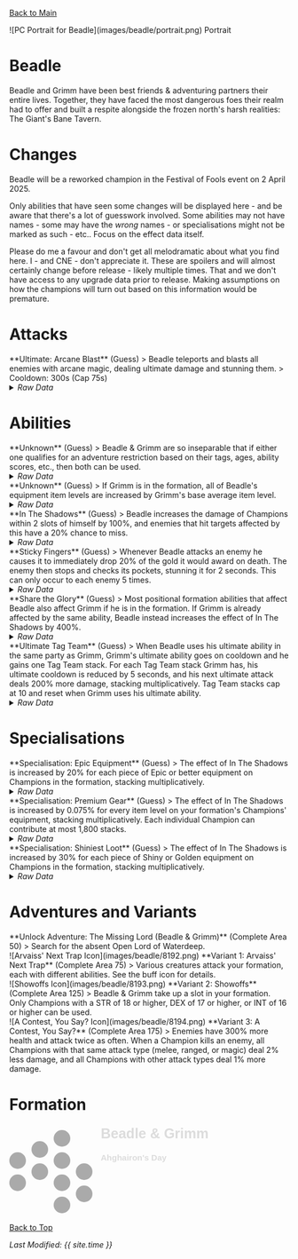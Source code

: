 [Back to Main](index.md)

<span class="championPortraitsRow">
    <span class="championPortraitsColumn">
        <span class="championPortraitsImage">
            ![PC Portrait for Beadle](images/beadle/portrait.png)
        </span>
        <span>
        Portrait
        </span>
    </span>
</span>

# Beadle

Beadle and Grimm have been best friends & adventuring partners their entire lives. Together, they have faced the most dangerous foes their realm had to offer and built a respite alongside the frozen north's harsh realities: The Giant's Bane Tavern.

# Changes

Beadle will be a reworked champion in the Festival of Fools event on 2 April 2025.

Only abilities that have seen some changes will be displayed here - and be aware that there's a lot of guesswork involved. Some abilities may not have names - some may have the *wrong* names - or specialisations might not be marked as such - etc.. Focus on the effect data itself.

Please do me a favour and don't get all melodramatic about what you find here. I - and CNE - don't appreciate it. These are spoilers and will almost certainly change before release - likely multiple times. That and we don't have access to any upgrade data prior to release. Making assumptions on how the champions will turn out based on this information would be premature.

# Attacks

<div markdown="1" class="abilityBorder"><div markdown="1" class="abilityBorderInner">
**Ultimate: Arcane Blast** (Guess)
> Beadle teleports and blasts all enemies with arcane magic, dealing ultimate damage and stunning them.  
> Cooldown: 300s (Cap 75s)
<details><summary><em>Raw Data</em></summary>
<p>
<pre>
{
    "id": 840,
    "name": "Arcane Strike",
    "description": "Beadle attacks all enemies, dealing ultimate damage and stunning them.",
    "long_description": "Beadle teleports and blasts all enemies with arcane magic, dealing ultimate damage and stunning them.",
    "graphic_id": 8181,
    "target": "all",
    "num_targets": 0,
    "aoe_radius": 0,
    "damage_modifier": 0.03,
    "cooldown": 300,
    "animations": [
        {
            "type": "beadle_ultimate_v2",
            "damage_frame": 8,
            "right_blast_offset_x": 40,
            "left_blast_offset_x": -40,
            "blast_offset_y": -40,
            "arcane_blast": {
                "graphic_id": 7699,
                "move_speed": 500,
                "max_scale": 2,
                "min_scale": 0.2,
                "min_scale_distance": 500
            },
            "hit_effect": "stun,5,none,0,1509"
        }
    ],
    "tags": [
        "ultimate"
    ],
    "damage_types": [
        "magic"
    ]
}
</pre>
</p>
</details>
</div></div>

# Abilities

<div markdown="1" class="abilityBorder"><div markdown="1" class="abilityBorderInner">
**Unknown** (Guess)
> Beadle & Grimm are so inseparable that if either one qualifies for an adventure restriction based on their tags, ages, ability scores, etc., then both can be used.
<details><summary><em>Raw Data</em></summary>
<p>
<pre>
{
    "id": 2240,
    "flavour_text": "",
    "description": {
        "desc": "Beadle & Grimm are so inseparable that if either one qualifies for an adventure restriction based on their tags, ages, ability scores, etc., then both can be used."
    },
    "effect_keys": [
        {
            "effect_string": "do_nothing"
        }
    ],
    "requirements": "",
    "graphic_id": 0,
    "large_graphic_id": 0,
    "properties": []
}
</pre>
</p>
</details>
</div></div>

<div markdown="1" class="abilityBorder"><div markdown="1" class="abilityBorderInner">
**Unknown** (Guess)
> If Grimm is in the formation, all of Beadle's equipment item levels are increased by Grimm's base average item level.
<details><summary><em>Raw Data</em></summary>
<p>
<pre>
{
    "id": 2247,
    "flavour_text": "",
    "description": {
        "desc": "If Grimm is in the formation, all of Beadle's equipment item levels are increased by Grimm's base average item level."
    },
    "effect_keys": [
        {
            "off_when_benched": false,
            "effect_string": "item_levels_add,0",
            "targets": [
                "self"
            ],
            "use_computed_amount_for_description": true
        },
        {
            "off_when_benched": false,
            "effect_string": "buff_upgrade_add_flat_amount,1,16721",
            "amount_func": "add",
            "stack_func": "per_hero_attribute",
            "per_hero_expr": "AverageILevels()",
            "per_hero_targets": [
                {
                    "type": "heroes",
                    "hero_ids": [
                        161
                    ]
                }
            ],
            "amount_updated_listeners": [
                "loot_changed",
                "slot_changed"
            ]
        }
    ],
    "requirements": [
        {
            "requirement": "hero_in_formation",
            "target_hero_id": 161
        }
    ],
    "graphic_id": 0,
    "large_graphic_id": 0,
    "properties": {
        "is_formation_ability": true,
        "show_outgoing_description": false,
        "indexed_effect_properties": true,
        "per_effect_index_bonuses": true,
        "default_bonus_index": 0
    }
}
</pre>
</p>
</details>
</div></div>

<div markdown="1" class="abilityBorder"><div markdown="1" class="abilityBorderInner">
**In The Shadows** (Guess)
> Beadle increases the damage of Champions within 2 slots of himself by 100%, and enemies that hit targets affected by this have a 20% chance to miss.
<details><summary><em>Raw Data</em></summary>
<p>
<pre>
{
    "id": 2241,
    "flavour_text": "",
    "description": {
        "conditions": [
            {
                "condition": "feat_assigned 2125",
                "desc": "Beadle increases the damage of Champions within 3 slots of himself by $amount%, and enemies that hit targets affected by this have a $amount___2% chance to miss."
            },
            {
                "desc": "Beadle increases the damage of Champions within 2 slots of himself by $amount%, and enemies that hit targets affected by this have a $amount___2% chance to miss."
            }
        ]
    },
    "effect_keys": [
        {
            "effect_string": "hero_dps_multiplier_mult,100",
            "targets": [
                {
                    "type": "distance",
                    "distance": 2
                }
            ]
        },
        {
            "effect_string": "evade_damage_change,20",
            "targets": [
                {
                    "type": "distance",
                    "distance": 2
                }
            ]
        }
    ],
    "requirements": "",
    "graphic_id": 8183,
    "large_graphic_id": 8188,
    "properties": {
        "is_formation_ability": true,
        "indexed_effect_properties": true,
        "per_effect_index_bonuses": true,
        "default_bonus_index": 0
    }
}
</pre>
</p>
</details>
</div></div>

<div markdown="1" class="abilityBorder"><div markdown="1" class="abilityBorderInner">
**Sticky Fingers** (Guess)
> Whenever Beadle attacks an enemy he causes it to immediately drop 20% of the gold it would award on death. The enemy then stops and checks its pockets, stunning it for 2 seconds. This can only occur to each enemy 5 times.
<details><summary><em>Raw Data</em></summary>
<p>
<pre>
{
    "id": 2242,
    "flavour_text": "",
    "description": {
        "desc": "Whenever Beadle attacks an enemy he causes it to immediately drop $amount% of the gold it would award on death. The enemy then stops and checks its pockets, stunning it for 2 seconds. This can only occur to each enemy 5 times."
    },
    "effect_keys": [
        {
            "off_when_benched": true,
            "effect_string": "beadle_sticky_fingers,20",
            "graphic": 25993,
            "stun_time": 2,
            "limit_per_enemy": 5
        }
    ],
    "requirements": "",
    "graphic_id": 8184,
    "large_graphic_id": 8189,
    "properties": {
        "show_outgoing_description": false,
        "show_incoming": false,
        "indexed_effect_properties": true,
        "per_effect_index_bonuses": true,
        "default_bonus_index": 0
    }
}
</pre>
</p>
</details>
</div></div>

<div markdown="1" class="abilityBorder"><div markdown="1" class="abilityBorderInner">
**Share the Glory** (Guess)
> Most positional formation abilities that affect Beadle also affect Grimm if he is in the formation. If Grimm is already affected by the same ability, Beadle instead increases the effect of In The Shadows by 400%.
<details><summary><em>Raw Data</em></summary>
<p>
<pre>
{
    "id": 2243,
    "flavour_text": "",
    "description": {
        "desc": "Most positional formation abilities that affect Beadle also affect Grimm if he is in the formation. If Grimm is already affected by the same ability, Beadle instead increases the effect of In The Shadows by 400%."
    },
    "effect_keys": [
        {
            "off_when_benched": true,
            "effect_string": "beadle_share_the_glory,400,161,16722",
            "buff_effect_key_index": 1,
            "effect_scale_title": "Duplicated",
            "effect_scale_description": "Duplicated by"
        },
        {
            "effect_string": "buff_upgrade,400,16722",
            "stacks_on_trigger": "will_stack_manually",
            "stacks_multiply": true,
            "show_bonus": true,
            "apply_manually": true
        }
    ],
    "requirements": "",
    "graphic_id": 8185,
    "large_graphic_id": 8190,
    "properties": {
        "is_formation_ability": true,
        "owner_use_outgoing_description": true,
        "retain_on_slot_changed": true,
        "indexed_effect_properties": true,
        "per_effect_index_bonuses": true,
        "default_bonus_index": 0
    }
}
</pre>
</p>
</details>
</div></div>

<div markdown="1" class="abilityBorder"><div markdown="1" class="abilityBorderInner">
**Ultimate Tag Team** (Guess)
> When Beadle uses his ultimate ability in the same party as Grimm, Grimm's ultimate ability goes on cooldown and he gains one Tag Team stack. For each Tag Team stack Grimm has, his ultimate cooldown is reduced by 5 seconds, and his next ultimate attack deals 200% more damage, stacking multiplicatively. Tag Team stacks cap at 10 and reset when Grimm uses his ultimate ability.
<details><summary><em>Raw Data</em></summary>
<p>
<pre>
{
    "id": 2254,
    "flavour_text": "",
    "description": {
        "desc": "When Beadle uses his ultimate ability in the same party as Grimm, Grimm's ultimate ability goes on cooldown and he gains one Tag Team stack. For each Tag Team stack Grimm has, his ultimate cooldown is reduced by 5 seconds, and his next ultimate attack deals $amount% more damage, stacking multiplicatively. Tag Team stacks cap at 10 and reset when Grimm uses his ultimate ability."
    },
    "effect_keys": [
        {
            "off_when_benched": false,
            "effect_string": "ultimate_tag_team,200",
            "source_hero_id": 161,
            "target_hero_id": 108,
            "stack_max": 10,
            "cooldown_decrease": 5,
            "buff_effect_key_index": 1,
            "stat": "grimm_tag_team_stacks",
            "achievement_stat_name": "grimm_tag_team_max"
        },
        {
            "effect_string": "do_nothing,200",
            "stacks_on_trigger": "will_stack_manually",
            "stacks_multiply": true,
            "show_bonus": true,
            "apply_manually": true
        }
    ],
    "requirements": "",
    "graphic_id": 0,
    "large_graphic_id": 0,
    "properties": {
        "is_formation_ability": true,
        "show_outgoing_description": true,
        "show_incoming": false,
        "indexed_effect_properties": true,
        "per_effect_index_bonuses": true,
        "default_bonus_index": 0
    }
}
</pre>
</p>
</details>
</div></div>

# Specialisations

<div markdown="1" class="abilityBorder"><div markdown="1" class="abilityBorderInner">
**Specialisation: Epic Equipment** (Guess)
> The effect of In The Shadows is increased by 20% for each piece of Epic or better equipment on Champions in the formation, stacking multiplicatively.
<details><summary><em>Raw Data</em></summary>
<p>
<pre>
{
    "id": 2248,
    "flavour_text": "",
    "description": {
        "desc": "The effect of In The Shadows is increased by $amount% for each piece of Epic or better equipment on Champions in the formation, stacking multiplicatively."
    },
    "effect_keys": [
        {
            "effect_string": "buff_upgrade,20,16722",
            "amount_func": "mult",
            "stack_func": "per_hero_attribute",
            "max_stacks": 60,
            "per_hero_expr": "NumEquipmentWithMinimumRarity(`Epic`)",
            "amount_updated_listeners": [
                "loot_changed",
                "slot_changed"
            ]
        }
    ],
    "requirements": "",
    "graphic_id": 0,
    "large_graphic_id": 0,
    "properties": {
        "indexed_effect_properties": true,
        "per_effect_index_bonuses": true,
        "default_bonus_index": 0
    }
}
</pre>
</p>
</details>
</div></div>

<div markdown="1" class="abilityBorder"><div markdown="1" class="abilityBorderInner">
**Specialisation: Premium Gear** (Guess)
> The effect of In The Shadows is increased by 0.075% for every item level on your formation's Champions' equipment, stacking multiplicatively. Each individual Champion can contribute at most 1,800 stacks.
<details><summary><em>Raw Data</em></summary>
<p>
<pre>
{
    "id": 2249,
    "flavour_text": "",
    "description": {
        "desc": "The effect of In The Shadows is increased by $amount% for every item level on your formation's Champions' equipment, stacking multiplicatively. Each individual Champion can contribute at most 1,800 stacks."
    },
    "effect_keys": [
        {
            "effect_string": "buff_upgrade,0.075,16722",
            "amount_func": "mult",
            "stack_func": "per_hero_attribute",
            "per_hero_expr": "NumILevelsMax(1800)",
            "amount_updated_listeners": [
                "loot_changed",
                "slot_changed"
            ]
        }
    ],
    "requirements": "",
    "graphic_id": 0,
    "large_graphic_id": 0,
    "properties": {
        "indexed_effect_properties": true,
        "per_effect_index_bonuses": true,
        "default_bonus_index": 0
    }
}
</pre>
</p>
</details>
</div></div>

<div markdown="1" class="abilityBorder"><div markdown="1" class="abilityBorderInner">
**Specialisation: Shiniest Loot** (Guess)
> The effect of In The Shadows is increased by 30% for each piece of Shiny or Golden equipment on Champions in the formation, stacking multiplicatively.
<details><summary><em>Raw Data</em></summary>
<p>
<pre>
{
    "id": 2250,
    "flavour_text": "",
    "description": {
        "desc": "The effect of In The Shadows is increased by $amount% for each piece of Shiny or Golden equipment on Champions in the formation, stacking multiplicatively."
    },
    "effect_keys": [
        {
            "effect_string": "buff_upgrade,30,16722",
            "amount_func": "mult",
            "stack_func": "per_hero_attribute",
            "max_stacks": 60,
            "per_hero_expr": "NumEquipmentWithMinimumShininess(`Shiny`)",
            "amount_updated_listeners": [
                "loot_changed",
                "slot_changed"
            ]
        }
    ],
    "requirements": "",
    "graphic_id": 0,
    "large_graphic_id": 0,
    "properties": {
        "indexed_effect_properties": true,
        "per_effect_index_bonuses": true,
        "default_bonus_index": 0
    }
}
</pre>
</p>
</details>
</div></div>

# Adventures and Variants

<div markdown="1" class="abilityBorder"><div markdown="1" class="abilityBorderInner">
**Unlock Adventure: The Missing Lord (Beadle & Grimm)** (Complete Area 50)
> Search for the absent Open Lord of Waterdeep.
</div></div>
<div markdown="1" class="abilityBorder"><div markdown="1" class="abilityBorderInner">
![Arvaiss' Next Trap Icon](images/beadle/8192.png) **Variant 1: Arvaiss' Next Trap** (Complete Area 75)
> Various creatures attack your formation, each with different abilities. See the buff icon for details.
</div></div>
<div markdown="1" class="abilityBorder"><div markdown="1" class="abilityBorderInner">
![Showoffs Icon](images/beadle/8193.png) **Variant 2: Showoffs** (Complete Area 125)
> Beadle & Grimm take up a slot in your formation. Only Champions with a STR of 18 or higher, DEX of 17 or higher, or INT of 16 or higher can be used.
</div></div>
<div markdown="1" class="abilityBorder"><div markdown="1" class="abilityBorderInner">
![A Contest, You Say? Icon](images/beadle/8194.png) **Variant 3: A Contest, You Say?** (Complete Area 175)
> Enemies have 300% more health and attack twice as often. When a Champion kills an enemy, all Champions with that same attack type (melee, ranged, or magic) deal 2% less damage, and all Champions with other attack types deal 1% more damage.
</div></div>

# Formation

<span class="formationBorder">
    <svg xmlns="http://www.w3.org/2000/svg" id="Beadle & Grimm" fill="#aaa" data-formationName="Beadle & Grimm" data-campaignName="Ahghairon's Day" width="362" height="160"><circle cx="135" cy="85" r="15"/><circle cx="135" cy="125" r="15"/><circle cx="95" cy="25" r="15"/><circle cx="95" cy="65" r="15"/><circle cx="95" cy="105" r="15"/><circle cx="95" cy="145" r="15"/><circle cx="55" cy="45" r="15"/><circle cx="55" cy="85" r="15"/><circle cx="15" cy="65" r="15"/><circle cx="15" cy="105" r="15"/><text x="165" y="25" fill="#dcdcdc" font-size="25" font-family="Arial" font-weight="bold">Beadle & Grimm</text><text x="165" y="65" fill="#dcdcdc" font-size="15" font-family="Arial" font-weight="bold">Ahghairon's Day</text></svg>
</span>

[Back to Top](#top)

*Last Modified: {{ site.time }}*